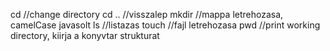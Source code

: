 cd //change directory
cd .. //visszalep
mkdir //mappa letrehozasa, camelCase javasolt
ls //listazas
touch //fajl letrehozasa
pwd //print working directory, kiirja a konyvtar strukturat

